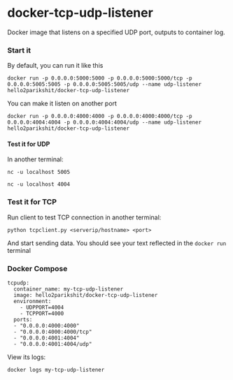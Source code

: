 # docker-tcp-udp-listener


Docker image that listens on a specified UDP port, outputs to container log.

### Start it

By default, you can run it like this

    docker run -p 0.0.0.0:5000:5000 -p 0.0.0.0:5000:5000/tcp -p 0.0.0.0:5005:5005 -p 0.0.0.0:5005:5005/udp --name udp-listener hello2parikshit/docker-tcp-udp-listener

You can make it listen on another port

    docker run -p 0.0.0.0:4000:4000 -p 0.0.0.0:4000:4000/tcp -p 0.0.0.0:4004:4004 -p 0.0.0.0:4004:4004/udp --name udp-listener hello2parikshit/docker-tcp-udp-listener

#### Test it for UDP

In another terminal:

    nc -u localhost 5005

    nc -u localhost 4004

### Test it for TCP 
 Run client to test TCP connection in another terminal:

    python tcpclient.py <serverip/hostname> <port>

And start sending data.  You should see your text reflected in the `docker run` terminal


### Docker Compose

```
tcpudp:
  container_name: my-tcp-udp-listener
  image: hello2parikshit/docker-tcp-udp-listener
  environment:
    - UDPPORT=4004
    - TCPPORT=4000
  ports:
  - "0.0.0.0:4000:4000"
  - "0.0.0.0:4000:4000/tcp"
  - "0.0.0.0:4001:4004"
  - "0.0.0.0:4001:4004/udp"

```

View its logs:

    docker logs my-tcp-udp-listener
